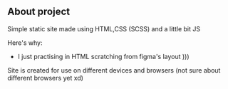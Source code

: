 ## About project

Simple static site made using HTML,CSS (SCSS) and a little bit JS

Here's why:
* I just practising in HTML scratching from figma's layout )))

Site is created for use on different devices and browsers (not sure about different browsers yet xd)